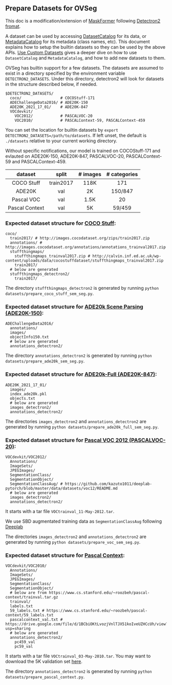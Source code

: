 ## Prepare Datasets for OVSeg

This doc is a modification/extension of [MaskFormer](https://github.com/facebookresearch/MaskFormer/blob/main/datasets/README.md) following [Detectron2 fromat](https://detectron2.readthedocs.io/en/latest/tutorials/datasets.html).

A dataset can be used by accessing [DatasetCatalog](https://detectron2.readthedocs.io/modules/data.html#detectron2.data.DatasetCatalog)
for its data, or [MetadataCatalog](https://detectron2.readthedocs.io/modules/data.html#detectron2.data.MetadataCatalog) for its metadata (class names, etc).
This document explains how to setup the builtin datasets so they can be used by the above APIs.
[Use Custom Datasets](https://detectron2.readthedocs.io/tutorials/datasets.html) gives a deeper dive on how to use `DatasetCatalog` and `MetadataCatalog`,
and how to add new datasets to them.

OVSeg has builtin support for a few datasets.
The datasets are assumed to exist in a directory specified by the environment variable
`DETECTRON2_DATASETS`.
Under this directory, detectron2 will look for datasets in the structure described below, if needed.
```
$DETECTRON2_DATASETS/
  coco/                 # COCOStuff-171
  ADEChallengeData2016/ # ADE20K-150
  ADE20K_2021_17_01/    # ADE20K-847
  VOCdevkit/
    VOC2012/            # PASCALVOC-20
    VOC2010/            # PASCALContext-59, PASCALContext-459
```

You can set the location for builtin datasets by `export DETECTRON2_DATASETS=/path/to/datasets`.
If left unset, the default is `./datasets` relative to your current working directory.

Without specific notifications, our model is trained on COCOStuff-171 and evlauted on ADE20K-150, ADE20K-847, PASCALVOC-20, PASCALContext-59 and PASCALContext-459.

|     dataset    |   split   | # images | # categories |
|:--------------:|:---------:|:--------:|:------------:|
|   COCO Stuff   | train2017 |   118K   |      171     |
|     ADE20K     |    val    |    2K    |    150/847   |
|   Pascal VOC   |    val    |   1.5K   |      20      |
| Pascal Context |    val    |    5K    |    59/459    |


### Expected dataset structure for [COCO Stuff](https://github.com/nightrome/cocostuff):
```
coco/
  train2017/ # http://images.cocodataset.org/zips/train2017.zip
  annotations/ # http://images.cocodataset.org/annotations/annotations_trainval2017.zip
  stuffthingmaps/
    stuffthingmaps_trainval2017.zip # http://calvin.inf.ed.ac.uk/wp-content/uploads/data/cocostuffdataset/stuffthingmaps_trainval2017.zip
    train2017/
  # below are generated
  stuffthingmaps_detectron2/ 
    train2017/
```

The directory `stuffthingmaps_detectron2` is generated by running `python datasets/prepare_coco_stuff_sem_seg.py`.



### Expected dataset structure for [ADE20k Scene Parsing (ADE20K-150)](http://sceneparsing.csail.mit.edu/):
```
ADEChallengeData2016/
  annotations/
  images/
  objectInfo150.txt
  # below are generated
  annotations_detectron2/
```
The directory `annotations_detectron2` is generated by running `python datasets/prepare_ade20k_sem_seg.py`.


### Expected dataset structure for [ADE20k-Full (ADE20K-847)](https://github.com/CSAILVision/ADE20K#download):
```
ADE20K_2021_17_01/
  images/
  index_ade20k.pkl
  objects.txt
  # below are generated
  images_detectron2/
  annotations_detectron2/
```
The directories `images_detectron2` and `annotations_detectron2` are generated by running `python datasets/prepare_ade20k_full_sem_seg.py`.

### Expected dataset structure for [Pascal VOC 2012 (PASCALVOC-20)](http://host.robots.ox.ac.uk/pascal/VOC/voc2012/#devkit):
```
VOCdevkit/VOC2012/
  Annotations/
  ImageSets/
  JPEGImages/
  SegmentationClass/
  SegmentationObject/
  SegmentationClassAug/ # https://github.com/kazuto1011/deeplab-pytorch/blob/master/data/datasets/voc12/README.md
  # below are generated
  images_detectron2/
  annotations_detectron2/
```

It starts with a tar file `VOCtrainval_11-May-2012.tar`.

We use SBD augmentated training data as `SegmentationClassAug` following [Deeplab](https://github.com/kazuto1011/deeplab-pytorch/blob/master/data/datasets/voc12/README.md)

The directories `images_detectron2` and `annotations_detectron2` are generated by running `python datasets/prepare_voc_sem_seg.py`.


### Expected dataset structure for [Pascal Context](https://www.cs.stanford.edu/~roozbeh/pascal-context/):

```
VOCdevkit/VOC2010/
  Annotations/
  ImageSets/
  JPEGImages/
  SegmentationClass/
  SegmentationObject/
  # below are from https://www.cs.stanford.edu/~roozbeh/pascal-context/trainval.tar.gz
  trainval/
  labels.txt
  59_labels.txt # https://www.cs.stanford.edu/~roozbeh/pascal-context/59_labels.txt
  pascalcontext_val.txt # https://drive.google.com/file/d/1BCbiOKtLvozjVnlTJX51koIveUZHCcUh/view?usp=sharing
  # below are generated
  annotations_detectron2/
    pc459_val
    pc59_val
```
It starts with a tar file `VOCtrainval_03-May-2010.tar`. You may want to download the 5K validation set [here](https://drive.google.com/file/d/1BCbiOKtLvozjVnlTJX51koIveUZHCcUh/view?usp=sharing).

The directory `annotations_detectron2` is generated by running `python datasets/prepare_pascal_context.py`.

